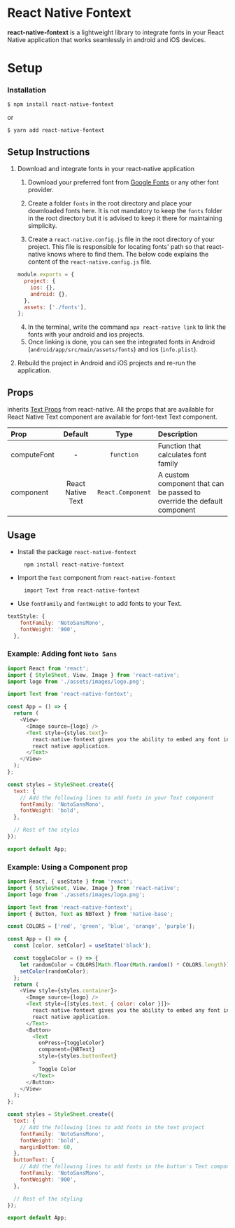 # React Native Fontext

**react-native-fontext** is a lightweight library to integrate fonts in your React Native application that works seamlessly in android and iOS devices.

# Setup

### Installation

`$ npm install react-native-fontext`

or

`$ yarn add react-native-fontext`

## Setup Instructions

1. Download and integrate fonts in your react-native application

   1. Download your preferred font from [Google Fonts](https://fonts.google.com) or any other font provider.

   2. Create a folder `fonts` in the root directory and place your downloaded fonts here. It is not mandatory to keep the `fonts` folder in the root directory but it is advised to keep it there for maintaining simplicity.
   3. Create a `react-native.config.js` file in the root directory of your project. This file is responsible for locating fonts' path so that react-native knows where to find them. The below code explains the content of the `react-native.config.js` file.

   ```js
   module.exports = {
     project: {
       ios: {},
       android: {},
     },
     assets: ['./fonts'],
   };
   ```

   4. In the terminal, write the command `npx react-native link` to link the fonts with your android and ios projects.
   5. Once linking is done, you can see the integrated fonts in Android (`android/app/src/main/assets/fonts`) and ios (`info.plist`).

2. Rebuild the project in Android and iOS projects and re-run the application.

## Props

inherits [Text Props](https://reactnative.dev/docs/text) from react-native. All the props that are available for React Native Text component are available for font-text Text component.

| Prop        |      Default      |       Type        | Description                                                             |
| :---------- | :---------------: | :---------------: | :---------------------------------------------------------------------- |
| computeFont |         -         |    `function`     | Function that calculates font family                                    |
| component   | React Native Text | `React.Component` | A custom component that can be passed to override the default component |

## Usage

- Install the package `react-native-fontext`

        npm install react-native-fontext

- Import the `Text` component from `react-native-fontext`

        import Text from react-native-fontext

- Use `fontFamily` and `fontWeight` to add fonts to your Text.

```js
textStyle: {
    fontFamily: 'NotoSansMono',
    fontWeight: '900',
  },
```

### Example: Adding font `Noto Sans`

```js
import React from 'react';
import { StyleSheet, View, Image } from 'react-native';
import logo from './assets/images/logo.png';

import Text from 'react-native-fontext';

const App = () => {
  return (
    <View>
      <Image source={logo} />
      <Text style={styles.text}>
        react-native-fontext gives you the ability to embed any font into your
        react native application.
      </Text>
    </View>
  );
};

const styles = StyleSheet.create({
  text: {
    // Add the following lines to add fonts in your Text component
    fontFamily: 'NotoSansMono',
    fontWeight: 'bold',
  },

  // Rest of the styles
});

export default App;
```

### Example: Using a Component prop

```js
import React, { useState } from 'react';
import { StyleSheet, View, Image } from 'react-native';
import logo from './assets/images/logo.png';

import Text from 'react-native-fontext';
import { Button, Text as NBText } from 'native-base';

const COLORS = ['red', 'green', 'blue', 'orange', 'purple'];

const App = () => {
  const [color, setColor] = useState('black');

  const toggleColor = () => {
    let randomColor = COLORS[Math.floor(Math.random() * COLORS.length)];
    setColor(randomColor);
  };
  return (
    <View style={styles.container}>
      <Image source={logo} />
      <Text style={[styles.text, { color: color }]}>
        react-native-fontext gives you the ability to embed any font into your
        react native application.
      </Text>
      <Button>
        <Text
          onPress={toggleColor}
          component={NBText}
          style={styles.buttonText}
        >
          Toggle Color
        </Text>
      </Button>
    </View>
  );
};

const styles = StyleSheet.create({
  text: {
    // Add the following lines to add fonts in the text project
    fontFamily: 'NotoSansMono',
    fontWeight: 'bold',
    marginBottom: 60,
  },
  buttonText: {
    // Add the following lines to add fonts in the button's Text component
    fontFamily: 'NotoSansMono',
    fontWeight: '900',
  },

  // Rest of the styling
});

export default App;
```
